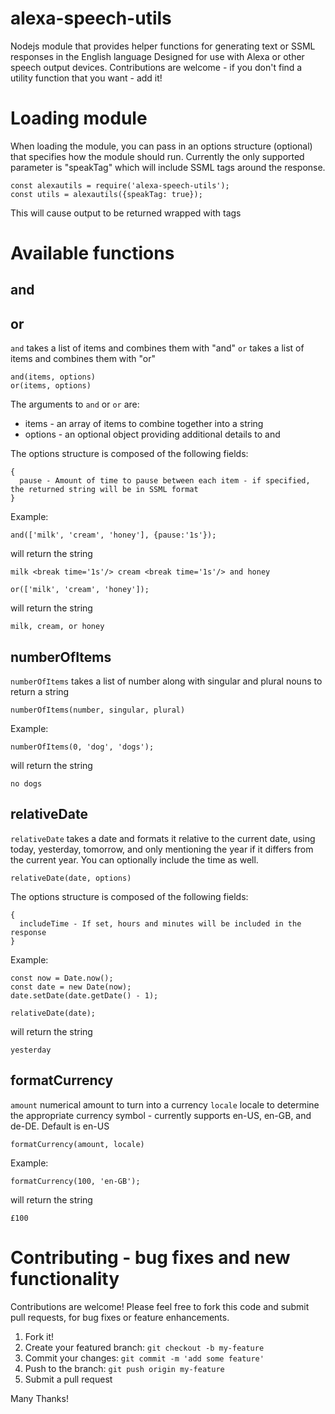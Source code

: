 # alexa-speech-utils
Nodejs module that provides helper functions for generating text or SSML responses in the English language
Designed for use with Alexa or other speech output devices.  Contributions are welcome - if you don't find
a utility function that you want - add it!

# Loading module

When loading the module, you can pass in an options structure (optional) that specifies how the module should
run.  Currently the only supported parameter is "speakTag" which will include SSML tags around the response.

```
const alexautils = require('alexa-speech-utils');
const utils = alexautils({speakTag: true});
```

This will cause output to be returned wrapped with <speak> tags

# Available functions
## and
## or

`and` takes a list of items and combines them with "and"
`or` takes a list of items and combines them with "or"

```
and(items, options)
or(items, options)
```

The arguments to `and` or `or` are:

 * items - an array of items to combine together into a string
 * options - an optional object providing additional details to and
 
The options structure is composed of the following fields:

```
{
  pause - Amount of time to pause between each item - if specified, the returned string will be in SSML format
}
```

Example:

```
and(['milk', 'cream', 'honey'], {pause:'1s'});
```

will return the string

```
milk <break time='1s'/> cream <break time='1s'/> and honey
```

```
or(['milk', 'cream', 'honey']);
```

will return the string

```
milk, cream, or honey
```
## numberOfItems

`numberOfItems` takes a list of number along with singular and plural nouns to return a string

```
numberOfItems(number, singular, plural)
```

Example:

```
numberOfItems(0, 'dog', 'dogs');
```

will return the string

```
no dogs
```
## relativeDate

`relativeDate` takes a date and formats it relative to the current date, using today, yesterday,
tomorrow, and only mentioning the year if it differs from the current year.  You can optionally
include the time as well.

```
relativeDate(date, options)
```

The options structure is composed of the following fields:

```
{
  includeTime - If set, hours and minutes will be included in the response
}
```

Example:

```
const now = Date.now();
const date = new Date(now);
date.setDate(date.getDate() - 1);

relativeDate(date);
```

will return the string

```
yesterday
```

## formatCurrency

`amount` numerical amount to turn into a currency
`locale` locale to determine the appropriate currency symbol - currently supports en-US, en-GB, and de-DE.  Default is en-US

```
formatCurrency(amount, locale)
```

Example:

```
formatCurrency(100, 'en-GB');
```

will return the string

```
£100
```

# Contributing - bug fixes and new functionality

Contributions are welcome!  Please feel free to fork this code and submit pull requests, for bug fixes or feature enhancements.

 1. Fork it!
 2. Create your featured branch: `git checkout -b my-feature`
 3. Commit your changes: `git commit -m 'add some feature'`
 4. Push to the branch: `git push origin my-feature`
 5. Submit a pull request

Many Thanks!
